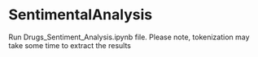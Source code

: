 # SentimentalAnalysis
Run Drugs_Sentiment_Analysis.ipynb file.
Please note, tokenization may take some time to extract the results
